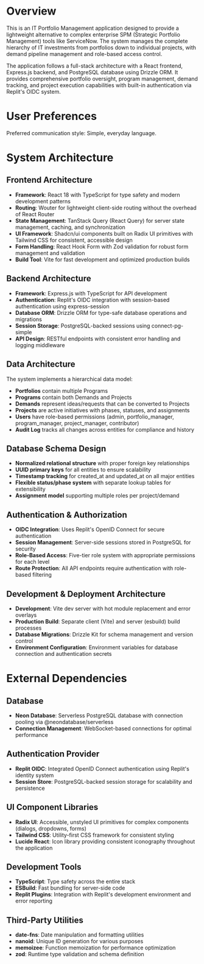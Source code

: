 # Overview

This is an IT Portfolio Management application designed to provide a lightweight alternative to complex enterprise SPM (Strategic Portfolio Management) tools like ServiceNow. The system manages the complete hierarchy of IT investments from portfolios down to individual projects, with demand pipeline management and role-based access control.

The application follows a full-stack architecture with a React frontend, Express.js backend, and PostgreSQL database using Drizzle ORM. It provides comprehensive portfolio oversight, program management, demand tracking, and project execution capabilities with built-in authentication via Replit's OIDC system.

# User Preferences

Preferred communication style: Simple, everyday language.

# System Architecture

## Frontend Architecture
- **Framework**: React 18 with TypeScript for type safety and modern development patterns
- **Routing**: Wouter for lightweight client-side routing without the overhead of React Router
- **State Management**: TanStack Query (React Query) for server state management, caching, and synchronization
- **UI Framework**: Shadcn/ui components built on Radix UI primitives with Tailwind CSS for consistent, accessible design
- **Form Handling**: React Hook Form with Zod validation for robust form management and validation
- **Build Tool**: Vite for fast development and optimized production builds

## Backend Architecture
- **Framework**: Express.js with TypeScript for API development
- **Authentication**: Replit's OIDC integration with session-based authentication using express-session
- **Database ORM**: Drizzle ORM for type-safe database operations and migrations
- **Session Storage**: PostgreSQL-backed sessions using connect-pg-simple
- **API Design**: RESTful endpoints with consistent error handling and logging middleware

## Data Architecture
The system implements a hierarchical data model:
- **Portfolios** contain multiple Programs
- **Programs** contain both Demands and Projects  
- **Demands** represent ideas/requests that can be converted to Projects
- **Projects** are active initiatives with phases, statuses, and assignments
- **Users** have role-based permissions (admin, portfolio_manager, program_manager, project_manager, contributor)
- **Audit Log** tracks all changes across entities for compliance and history

## Database Schema Design
- **Normalized relational structure** with proper foreign key relationships
- **UUID primary keys** for all entities to ensure scalability
- **Timestamp tracking** for created_at and updated_at on all major entities
- **Flexible status/phase system** with separate lookup tables for extensibility
- **Assignment model** supporting multiple roles per project/demand

## Authentication & Authorization
- **OIDC Integration**: Uses Replit's OpenID Connect for secure authentication
- **Session Management**: Server-side sessions stored in PostgreSQL for security
- **Role-Based Access**: Five-tier role system with appropriate permissions for each level
- **Route Protection**: All API endpoints require authentication with role-based filtering

## Development & Deployment Architecture
- **Development**: Vite dev server with hot module replacement and error overlays
- **Production Build**: Separate client (Vite) and server (esbuild) build processes
- **Database Migrations**: Drizzle Kit for schema management and version control
- **Environment Configuration**: Environment variables for database connection and authentication secrets

# External Dependencies

## Database
- **Neon Database**: Serverless PostgreSQL database with connection pooling via @neondatabase/serverless
- **Connection Management**: WebSocket-based connections for optimal performance

## Authentication Provider  
- **Replit OIDC**: Integrated OpenID Connect authentication using Replit's identity system
- **Session Store**: PostgreSQL-backed session storage for scalability and persistence

## UI Component Libraries
- **Radix UI**: Accessible, unstyled UI primitives for complex components (dialogs, dropdowns, forms)
- **Tailwind CSS**: Utility-first CSS framework for consistent styling
- **Lucide React**: Icon library providing consistent iconography throughout the application

## Development Tools
- **TypeScript**: Type safety across the entire stack
- **ESBuild**: Fast bundling for server-side code
- **Replit Plugins**: Integration with Replit's development environment and error reporting

## Third-Party Utilities
- **date-fns**: Date manipulation and formatting utilities
- **nanoid**: Unique ID generation for various purposes
- **memoizee**: Function memoization for performance optimization
- **zod**: Runtime type validation and schema definition